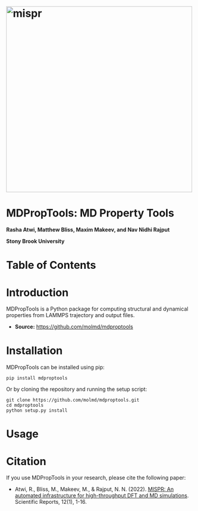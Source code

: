 # <img alt="mispr" src="docs/logo.png" width="500">

# MDPropTools: MD Property Tools 

**Rasha Atwi, Matthew Bliss, Maxim Makeev, and Nav Nidhi Rajput**

**Stony Brook University** 

# Table of Contents 

# Introduction 
MDPropTools is a Python package for computing structural and dynamical properties from 
LAMMPS trajectory and output files. 

- **Source:** https://github.com/molmd/mdproptools

# Installation
MDPropTools can be installed using pip:
````
pip install mdproptools
````
Or by cloning the repository and running the setup script:
````
git clone https://github.com/molmd/mdproptools.git
cd mdproptools
python setup.py install
````

# Usage 

# Citation 
If you use MDPropTools in your research, please cite the following paper:
- Atwi, R., Bliss, M., Makeev, M., & Rajput, N. N. (2022). [MISPR: An automated infrastructure for high-throughput DFT and MD simulations](https://www.nature.com/articles/s41598-022-20009-w). Scientific Reports, 12(1), 1-16.
